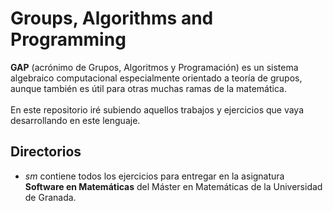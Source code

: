 # Groups, Algorithms and Programming #
**GAP** (acrónimo de Grupos, Algoritmos y Programación) es un sistema algebraico computacional especialmente orientado a teoría de grupos, aunque también es útil para otras muchas ramas de la matemática.
<br><br>
En este repositorio iré subiendo aquellos trabajos y ejercicios que vaya desarrollando en este lenguaje.
## Directorios ##
* *sm* contiene todos los ejercicios para entregar en la asignatura **Software en Matemáticas** del Máster en Matemáticas de la Universidad de Granada.
